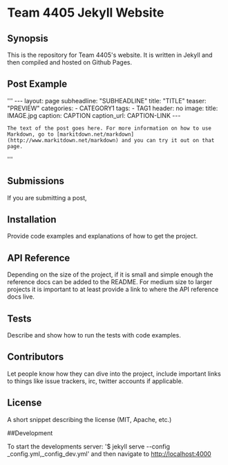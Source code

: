 # Team 4405 Jekyll Website

## Synopsis

This is the repository for Team 4405's website. It is written in Jekyll and then compiled and hosted on Github Pages. 

## Post Example

'''
	---
	layout: page
	subheadline:  "SUBHEADLINE"
	title:  "TITLE"
	teaser: "PREVIEW"
	categories:
		- CATEGORY1
	tags:
		- TAG1
	header: no
	image:
		title: IMAGE.jpg
		caption: CAPTION
		caption_url: CAPTION-LINK
	---

	The text of the post goes here. For more information on how to use Markdown, go to [markitdown.net/markdown](http://www.markitdown.net/markdown) and you can try it out on that page.
'''

## Submissions

If you are submitting a post, 

## Installation

Provide code examples and explanations of how to get the project.

## API Reference

Depending on the size of the project, if it is small and simple enough the reference docs can be added to the README. For medium size to larger projects it is important to at least provide a link to where the API reference docs live.

## Tests

Describe and show how to run the tests with code examples.

## Contributors

Let people know how they can dive into the project, include important links to things like issue trackers, irc, twitter accounts if applicable.

## License

A short snippet describing the license (MIT, Apache, etc.)

##Development

To start the developments server:
	'$ jekyll serve --config _config.yml,_config_dev.yml'
and then navigate to [http://localhost:4000](http://localhost:4000)	

